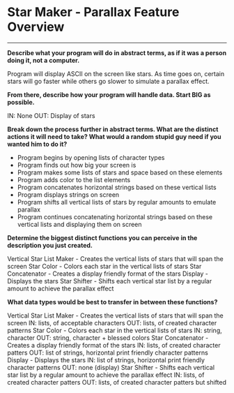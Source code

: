 # Star Maker - Parallax Feature Overview
---

**Describe what your program will do in abstract terms, as if it was a person doing it, not a computer.**

Program will display ASCII on the screen like stars. As time goes on, certain stars will go faster while others go slower to simulate a parallax effect.

**From there, describe how your program will handle data. Start BIG as possible.**

IN: None
OUT: Display of stars

**Break down the process further in abstract terms. What are the distinct actions it will need to take? What would a random stupid guy need if you wanted him to do it?**

- Program begins by opening lists of character types
- Program finds out how big your screen is
- Program makes some lists of stars and space based on these elements
- Program adds color to the list elements
- Program concatenates horizontal strings based on these vertical lists
- Program displays strings on screen
- Program shifts all vertical lists of stars by regular amounts to emulate parallax
- Program continues concatenating horizontal strings based on these vertical lists and displaying them on screen

**Determine the biggest distinct functions you can perceive in the description you just created.**

Vertical Star List Maker - Creates the vertical lists of stars that will span the screen
Star Color - Colors each star in the vertical lists of stars
Star Concatenator - Creates a display friendly format of the stars
Display - Displays the stars
Star Shifter - Shifts each vertical star list by a regular amount to achieve the parallax effect

**What data types would be best to transfer in between these functions?**

Vertical Star List Maker - Creates the vertical lists of stars that will span the screen
	IN: lists, of acceptable characters
	OUT: lists, of created character patterns
Star Color - Colors each star in the vertical lists of stars
	IN: string, character
	OUT: string, character + blessed colors
Star Concatenator - Creates a display friendly format of the stars
	IN: lists, of created character patters
	OUT: list of strings, horizontal print friendly character patterns
Display - Displays the stars
	IN: list of strings, horizontal print friendly character patterns
	OUT: none (display)
Star Shifter - Shifts each vertical star list by a regular amount to achieve the parallax effect
	IN: lists, of created character patters
	OUT: lists, of created character patters but shifted